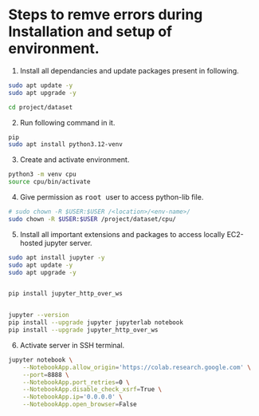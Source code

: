 # Steps to remve errors during Installation and setup of environment.

1. Install all dependancies and update packages present in following.
```bash
sudo apt update -y
sudo apt upgrade -y

cd project/dataset
```

2. Run following command in it.
```bash
pip
sudo apt install python3.12-venv

```

3. Create and activate environment.
```bash
python3 -m venv cpu
source cpu/bin/activate
```

4. Give permission as <kbd> root </kbd> user to access python-lib file.

```bash
# sudo chown -R $USER:$USER /<location>/<env-name>/
sudo chown -R $USER:$USER /project/dataset/cpu/
```

5. Install all important extensions and packages to access locally EC2-hosted jupyter server.

```bash
sudo apt install jupyter -y
sudo apt update -y
sudo apt upgrade -y


pip install jupyter_http_over_ws


jupyter --version
pip install --upgrade jupyter jupyterlab notebook
pip install --upgrade jupyter_http_over_ws
```
6. Activate server in SSH terminal.

```bash
jupyter notebook \
    --NotebookApp.allow_origin='https://colab.research.google.com' \
    --port=8888 \
    --NotebookApp.port_retries=0 \
    --NotebookApp.disable_check_xsrf=True \
    --NotebookApp.ip='0.0.0.0' \
    --NotebookApp.open_browser=False
```